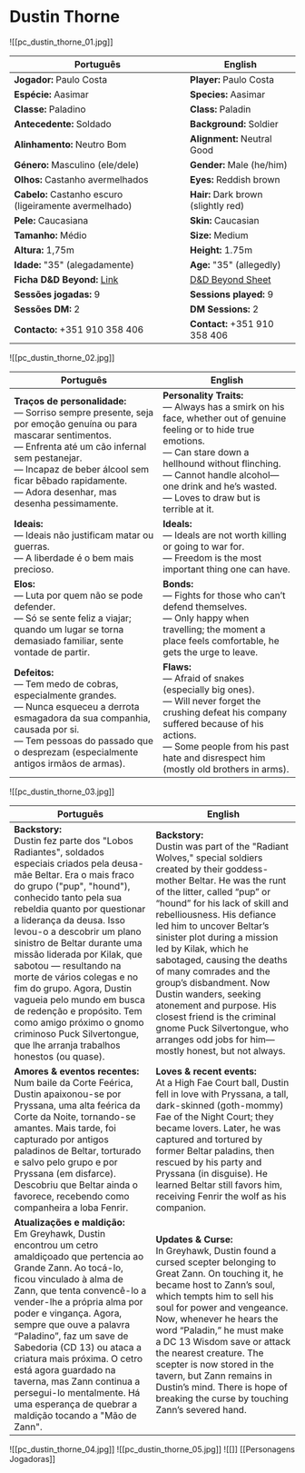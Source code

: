 # Dustin Thorne
![[pc_dustin_thorne_01.jpg]]

| Português | English |
|-----------|---------|
| **Jogador:** Paulo Costa | **Player:** Paulo Costa |
| **Espécie:** Aasimar | **Species:** Aasimar |
| **Classe:** Paladino | **Class:** Paladin |
| **Antecedente:** Soldado | **Background:** Soldier |
| **Alinhamento:** Neutro Bom | **Alignment:** Neutral Good |
| **Género:** Masculino (ele/dele) | **Gender:** Male (he/him) |
| **Olhos:** Castanho avermelhados | **Eyes:** Reddish brown |
| **Cabelo:** Castanho escuro (ligeiramente avermelhado) | **Hair:** Dark brown (slightly red) |
| **Pele:** Caucasiana | **Skin:** Caucasian |
| **Tamanho:** Médio | **Size:** Medium |
| **Altura:** 1,75m | **Height:** 1.75m |
| **Idade:** "35" (alegadamente) | **Age:** "35" (allegedly) |
| **Ficha D&D Beyond:** [Link](https://www.dndbeyond.com/characters/138363817) | [D&D Beyond Sheet](https://www.dndbeyond.com/characters/138363817) |
| **Sessões jogadas:** 9 | **Sessions played:** 9 |
| **Sessões DM:** 2 | **DM Sessions:** 2 |
| **Contacto:** +351 910 358 406 | **Contact:** +351 910 358 406 |
![[pc_dustin_thorne_02.jpg]]

| Português | English |
|-----------|---------|
| **Traços de personalidade:**<br>— Sorriso sempre presente, seja por emoção genuína ou para mascarar sentimentos.<br>— Enfrenta até um cão infernal sem pestanejar.<br>— Incapaz de beber álcool sem ficar bêbado rapidamente.<br>— Adora desenhar, mas desenha pessimamente. | **Personality Traits:**<br>— Always has a smirk on his face, whether out of genuine feeling or to hide true emotions.<br>— Can stare down a hellhound without flinching.<br>— Cannot handle alcohol—one drink and he’s wasted.<br>— Loves to draw but is terrible at it. |
| **Ideais:**<br>— Ideais não justificam matar ou guerras.<br>— A liberdade é o bem mais precioso. | **Ideals:**<br>— Ideals are not worth killing or going to war for.<br>— Freedom is the most important thing one can have. |
| **Elos:**<br>— Luta por quem não se pode defender.<br>— Só se sente feliz a viajar; quando um lugar se torna demasiado familiar, sente vontade de partir. | **Bonds:**<br>— Fights for those who can’t defend themselves.<br>— Only happy when travelling; the moment a place feels comfortable, he gets the urge to leave. |
| **Defeitos:**<br>— Tem medo de cobras, especialmente grandes.<br>— Nunca esqueceu a derrota esmagadora da sua companhia, causada por si.<br>— Tem pessoas do passado que o desprezam (especialmente antigos irmãos de armas). | **Flaws:**<br>— Afraid of snakes (especially big ones).<br>— Will never forget the crushing defeat his company suffered because of his actions.<br>— Some people from his past hate and disrespect him (mostly old brothers in arms). |
![[pc_dustin_thorne_03.jpg]]

| Português | English |
|-----------|---------|
| **Backstory:**<br>Dustin fez parte dos "Lobos Radiantes", soldados especiais criados pela deusa-mãe Beltar. Era o mais fraco do grupo ("pup", "hound"), conhecido tanto pela sua rebeldia quanto por questionar a liderança da deusa. Isso levou-o a descobrir um plano sinistro de Beltar durante uma missão liderada por Kilak, que sabotou — resultando na morte de vários colegas e no fim do grupo. Agora, Dustin vagueia pelo mundo em busca de redenção e propósito. Tem como amigo próximo o gnomo criminoso Puck Silvertongue, que lhe arranja trabalhos honestos (ou quase). | **Backstory:**<br>Dustin was part of the "Radiant Wolves," special soldiers created by their goddess-mother Beltar. He was the runt of the litter, called “pup” or “hound” for his lack of skill and rebelliousness. His defiance led him to uncover Beltar’s sinister plot during a mission led by Kilak, which he sabotaged, causing the deaths of many comrades and the group’s disbandment. Now Dustin wanders, seeking atonement and purpose. His closest friend is the criminal gnome Puck Silvertongue, who arranges odd jobs for him—mostly honest, but not always. |
| **Amores & eventos recentes:**<br>Num baile da Corte Feérica, Dustin apaixonou-se por Pryssana, uma alta feérica da Corte da Noite, tornando-se amantes. Mais tarde, foi capturado por antigos paladinos de Beltar, torturado e salvo pelo grupo e por Pryssana (em disfarce). Descobriu que Beltar ainda o favorece, recebendo como companheira a loba Fenrir. | **Loves & recent events:**<br>At a High Fae Court ball, Dustin fell in love with Pryssana, a tall, dark-skinned (goth-mommy) Fae of the Night Court; they became lovers. Later, he was captured and tortured by former Beltar paladins, then rescued by his party and Pryssana (in disguise). He learned Beltar still favors him, receiving Fenrir the wolf as his companion. |
| **Atualizações e maldição:**<br>Em Greyhawk, Dustin encontrou um cetro amaldiçoado que pertencia ao Grande Zann. Ao tocá-lo, ficou vinculado à alma de Zann, que tenta convencê-lo a vender-lhe a própria alma por poder e vingança. Agora, sempre que ouve a palavra “Paladino”, faz um save de Sabedoria (CD 13) ou ataca a criatura mais próxima. O cetro está agora guardado na taverna, mas Zann continua a persegui-lo mentalmente. Há uma esperança de quebrar a maldição tocando a "Mão de Zann". | **Updates & Curse:**<br>In Greyhawk, Dustin found a cursed scepter belonging to Great Zann. On touching it, he became host to Zann’s soul, which tempts him to sell his soul for power and vengeance. Now, whenever he hears the word “Paladin,” he must make a DC 13 Wisdom save or attack the nearest creature. The scepter is now stored in the tavern, but Zann remains in Dustin’s mind. There is hope of breaking the curse by touching Zann’s severed hand. |
![[pc_dustin_thorne_04.jpg]]
![[pc_dustin_thorne_05.jpg]]
![[]]
[[Personagens Jogadoras]]
